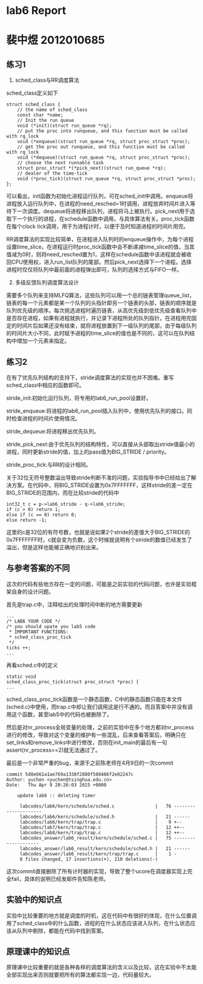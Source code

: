 # lab6 Report
# 裴中煜 2012010685

## 练习1

1. sched_class与RR调度算法

sched_class定义如下
```
struct sched_class {
    // the name of sched_class
    const char *name;
    // Init the run queue
    void (*init)(struct run_queue *rq);
    // put the proc into runqueue, and this function must be called with rq_lock
    void (*enqueue)(struct run_queue *rq, struct proc_struct *proc);
    // get the proc out runqueue, and this function must be called with rq_lock
    void (*dequeue)(struct run_queue *rq, struct proc_struct *proc);
    // choose the next runnable task
    struct proc_struct *(*pick_next)(struct run_queue *rq);
    // dealer of the time-tick
    void (*proc_tick)(struct run_queue *rq, struct proc_struct *proc);
};
```
可以看出，init函数为初始化进程运行队列，可在sched_init中调用。enqueue将进程放入运行队列中，在进程的need_resched=1时调用，进程放弃时间片进入等待下一次调度。dequeue将进程移出队列，进程将马上被执行。pick_next用于选取下一个执行的进程，在schedule函数中调用，与具体算法有关。proc_tick函数在每个clock tick调用，用于为进程计时，以便于及时知道进程的时间片用完。

RR调度算法的实现比较简单，在进程进入队列时的enqueue操作中，为每个进程设置time_slice，在进程运行时proc_tick函数中会不断递减time_slice的值，当其值减为0时，则将need_resched置为1，这样在schedule函数中该进程就会被收回CPU使用权，进入run_list队列的尾部。然后pick_next选择下一个进程。选择进程时仅仅将队列中最前面的进程弹出即可，队列的选择方式与FIFO一样。

2. 多级反馈队列调度算法设计

需要多个队列来支持MLFQ算法，这些队列可以用一个总的链表管理queue_list，链表的每一个元素都是某一个队列的头指针即另一个链表的头部，链表的顺序就是队列优先级的顺序。每次挑选进程时遍历链表，从高优先级到低优先级查看队列中是否存在进程，如果有进程就执行，并记录下进程所处的队列指针。在进程用完固定的时间片后如果还没有结束，就将进程放置到下一级队列的尾部，由于每级队列的时间片大小不同，此时赋予进程的time_slice的值也是不同的，这可以在队列结构中增加一个元素来指定。

## 练习2

在有了优先队列结构的支持下，stride调度算法的实现也并不困难。重写sched_class中相应的函数即可。

stride_init:初始化运行队列，将专用的lab6_run_pool设置好。

stride_enqueue:将进程的lab6_run_pool插入队列中，使用优先队列的接口。同时检查进程的时间片使用情况。

stride_dequeue:将进程移出优先队列。

stride_pick_next:由于优先队列的结构特性，可以直接从头部取出stride值最小的进程，同时更新stride的值，加上的pass值为BIG_STRIDE / priority。

stride_proc_tick:与RR的设计相同。

关于32位无符号整数溢出导致stride判断不准的问题，实验指导书中已经给出了解决方案。在代码中，将BIG_STRIDE设置为0x7FFFFFFF，这样stride的差一定在BIG_STRIDE的范围内，而在比较stride的代码中
```
int32_t c = p->lab6_stride - q->lab6_stride;
if (c > 0) return 1;
else if (c == 0) return 0;
else return -1;
```
这里的c是32位的有符号数，也就是说如果2个stride的差值大于BIG_STRIDE的0x7FFFFFFF时，c就会变为负数，这个时候就说明有个stride的数值已经发生了溢出，但是这样也能被正确地识别出来。

## 与参考答案的不同

这次的代码有些地方存在一定的问题，可能是之前实验的代码问题，也许是实验框架自身的设计问题。

首先是trap.c中，注释给出的处理时间中断的地方需要更新
```
...
/* LAB6 YOUR CODE */
/* you should upate you lab5 code
 * IMPORTANT FUNCTIONS:
 * sched_class_proc_tick
 */
ticks ++;
...
```
再看sched.c中的定义
```
static void
sched_class_proc_tick(struct proc_struct *proc) {
...
```
sched_class_proc_tick函数是一个静态函数，C中的静态函数只能在本文件(sched.c)中使用，而trap.c中却让我们调用这是行不通的。而且答案中并没有调用这个函数，甚至lab5中的代码也被删除了。

然后是对nr_process全局变量的处理，之前的实验中在多个地方都对nr_process进行的修改，导致对这个变量的维护有一些混乱，后来查看答案后，明确只在set_links和remove_links中进行修改，否则在init_main的最后有一句assert(nr_process==2)就无法通过了。

最后是一个非常严重的bug，来源于之前陈老师在4月9日的一次commit
```
commit 5d8e661a1ae769a1338f2880f508486f2e02247c
Author: yuchen <yuchen@tsinghua.edu.cn>
Date:   Thu Apr 9 20:26:03 2015 +0800

    update lab6 :: deleting timer

     labcodes/lab6/kern/schedule/sched.c               |   76 ---------------------
     labcodes/lab6/kern/schedule/sched.h               |   21 ------
     labcodes/lab6/kern/trap/trap.c                    |    9 +--
     labcodes/lab7/kern/trap/trap.c                    |   12 ++--
     labcodes/lab8/kern/trap/trap.c                    |   12 ++--
     labcodes_answer/lab6_result/kern/schedule/sched.c |   75 --------------------
     labcodes_answer/lab6_result/kern/schedule/sched.h |   21 ------
     labcodes_answer/lab6_result/kern/trap/trap.c      |    1 -
     8 files changed, 17 insertions(+), 210 deletions(-)
```
这次commit直接删除了所有计时器的实现，导致了整个ucore在调度器实现上完全fail，具体的说明已经发邮件告知陈老师。

## 实验中的知识点

实验中比较重要的地方就是调度的时机，这在代码中有很好的体现，在什么位置调用了sched_class中的什么函数，进程的在什么状态应该进入队列，在什么状态应该从队列中剔除，都能在代码中找到答案。

## 原理课中的知识点

原理课中比较重要的就是各种各样的调度算法的含义以及比较，这在实验中不太能全部实现出来否则就要把所有的算法都实现一边，代码量较大。